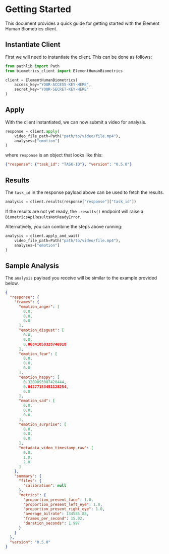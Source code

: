 # Getting Started

This document provides a quick guide for getting 
started with the Element Human Biometrics client.  

## Instantiate Client

First we will need to instantiate the client.
This can be done as follows:

```python linenums="1"
from pathlib import Path
from biometrics_client import ElementHumanBiometrics

client = ElementHumanBiometrics(
    access_key="YOUR-ACCESS-KEY-HERE", 
    secret_key="YOUR-SECRET-KEY-HERE"
)
```

## Apply

With the client instantiated, we can now submit a video
for analysis.

```python linenums="8"
response = client.apply(
    video_file_path=Path("path/to/video/file.mp4"), 
    analyses=["emotion"]
)
```

where `response` is an object that looks like this:

```json
{"response": {"task_id": "TASK-ID"}, "version": "0.5.0"}
```

## Results

The `task_id` in the response payload above can be used
to fetch the results.

```python linenums="12"
analysis = client.results(response["response"]["task_id"])
```

If the results are not yet ready, the `.results()`
endpoint will raise a `BiometricsApiResultsNotReadyError`.

Alternatively, you can combine the steps above running:

```python linenums="1"
analysis = client.apply_and_wait(
    video_file_path=Path("path/to/video/file.mp4"), 
    analyses=["emotion"]
)
```

## Sample Analysis

The `analysis` payload you receive will be similar to the example provided below.

```json linenums="1"
{
  "response": {
    "frames": {
      "emotion_anger": [
        0.0,
        0.0,
        0.0
      ],
      "emotion_disgust": [
        0.0,
        0.0,
        0.06841050328746918
      ],
      "emotion_fear": [
        0.0,
        0.0,
        0.0
      ],
      "emotion_happy": [
        0.3209093087420444,
        0.04277153451128254,
        0.0
      ],
      "emotion_sad": [
        0.0,
        0.0,
        0.0
      ],
      "emotion_surprise": [
        0.0,
        0.0,
        0.0
      ],
      "metadata_video_timestamp_raw": [
        0.0,
        1.0,
        2.0
      ]
    },
    "summary": {
      "files": {
        "calibration": null
      },
      "metrics": {
        "proportion_present_face": 1.0,
        "proportion_present_left_eye": 1.0,
        "proportion_present_right_eye": 1.0,
        "average_bitrate": 134585.88,
        "frames_per_second": 15.02,
        "duration_seconds": 1.997
      }
    }
  },
  "version": "0.5.0"
}
```
